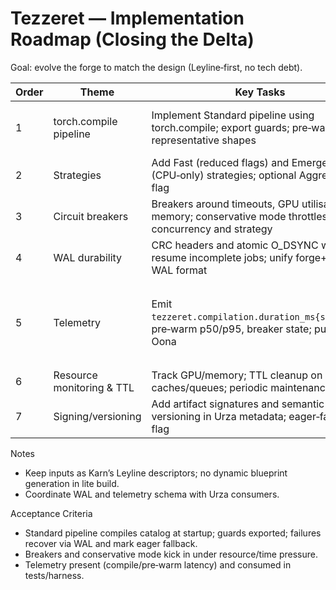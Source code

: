 # Tezzeret — Implementation Roadmap (Closing the Delta)

Goal: evolve the forge to match the design (Leyline‑first, no tech debt).

| Order | Theme | Key Tasks | Outcome |
| --- | --- | --- | --- |
| 1 | torch.compile pipeline | Implement Standard pipeline using torch.compile; export guards; pre‑warm representative shapes | ✅ Real compilation artefacts + guards, no runtime compile in Kasmina |
| 2 | Strategies | Add Fast (reduced flags) and Emergency (CPU‑only) strategies; optional Aggressive flag | Flexible performance envelope |
| 3 | Circuit breakers | Breakers around timeouts, GPU utilisation, memory; conservative mode throttles concurrency and strategy | Safe degradation and recovery |
| 4 | WAL durability | CRC headers and atomic O_DSYNC writes; resume incomplete jobs; unify forge+compiler WAL format | Robust crash recovery |
| 5 | Telemetry | Emit `tezzeret.compilation.duration_ms{strategy}`, pre‑warm p50/p95, breaker state; publish via Oona | Partially complete — per‑job metrics captured and `KernelCatalogUpdate` published in pipeline; streaming telemetry pending |
| 6 | Resource monitoring & TTL | Track GPU/memory; TTL cleanup on caches/queues; periodic maintenance | Bounded resource usage |
| 7 | Signing/versioning | Add artifact signatures and semantic versioning in Urza metadata; eager‑fallback flag | Integrity and traceability |

Notes
- Keep inputs as Karn’s Leyline descriptors; no dynamic blueprint generation in lite build.
- Coordinate WAL and telemetry schema with Urza consumers.

Acceptance Criteria
- Standard pipeline compiles catalog at startup; guards exported; failures recover via WAL and mark eager fallback.
- Breakers and conservative mode kick in under resource/time pressure.
- Telemetry present (compile/pre‑warm latency) and consumed in tests/harness.
